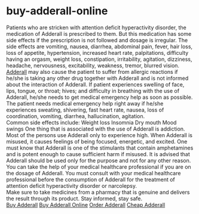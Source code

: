 # buy-adderall-online
Patients who are stricken with attention deficit hyperactivity disorder, the medication of Adderall is prescribed to them.  But this medication has some side effects if the prescription is not followed and dosage is irregular.  The side effects are vomiting, nausea, diarrhea, abdominal pain, fever, hair loss, loss of appetite, hypertension, increased heart rate, palpitations, difficulty having an orgasm, weight loss, constipation, irritability, agitation, dizziness, headache, nervousness, excitability, weakness, tremor, blurred vision.  
<a href="https://www.bestpharmacyinusa.com/product-category/buy-adderall-online">Adderall</a> may also cause the patient to suffer from allergic reactions if he/she is taking any other drug together with Adderall and is not informed about the interaction of Adderall.  If patient experiences swelling of face, lips, tongue, or throat; hives; and difficulty in breathing with the use of Adderall, he/she needs to get medical emergency help as soon as possible.  
The patient needs medical emergency help right away if he/she experiences sweating, shivering, fast heart rate, nausea, loss of coordination, vomiting, diarrhea, hallucination, agitation.  
Common side effects include:
Weight loss
Insomnia
Dry mouth
Mood swings
One thing that is associated with the use of Adderall is addiction.  Most of the persons use Adderall only to experience high.  When Adderall is misused, it causes feelings of being focused, energetic, and excited.  One must know that Adderall is one of the stimulants that contain amphetamines and is potent enough to cause sufficient harm if misused.  It is advised that Adderall should be used only for the purpose and not for any other reason.  
You can take the help of your medical healthcare professional if you are on the dosage of Adderall.  You must consult with your medical healthcare professional before the consumption of Adderall for the treatment of attention deficit hyperactivity disorder or narcolepsy.  
Make sure to take medicines from a pharmacy that is genuine and delivers the result through its product.  Stay informed, stay safe.  
<a href="https://www.bestpharmacyinusa.com/product-category/buy-adderall-online">Buy Adderall</a>
<a href="https://www.bestpharmacyinusa.com/product-category/buy-adderall-online">Buy Adderall Online</a>
<a href="https://www.bestpharmacyinusa.com/product-category/buy-adderall-online">Order Adderall</a>
<a href="https://www.bestpharmacyinusa.com/product-category/buy-adderall-online">Cheap Adderall</a>
